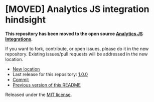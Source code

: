 
# [MOVED] Analytics JS integration hindsight

**This repository has been moved to the open source [Analytics JS Integrations](https://github.com/segmentio/analytics.js-integrations).**

If you want to fork, contribute, or open issues, please do it in the new repository. Existing issues/pull requests will be addressed in the new location.

* [New location](https://github.com/segmentio/analytics.js-integrations/tree/master/integrations/hindsight)
* Last release for this repository: [1.0.0](https://github.com/segment-integrations/analytics.js-integration-hindsight/releases/tag/1.0.0)
* [Commit](https://github.com/segmentio/analytics.js-integrations/commit/e6fc3d8e4b7e896d41d8d67869dec07155387c39)
* [Previous version of this README](README-OLD.md)

Released under the [MIT license](LICENSE).

